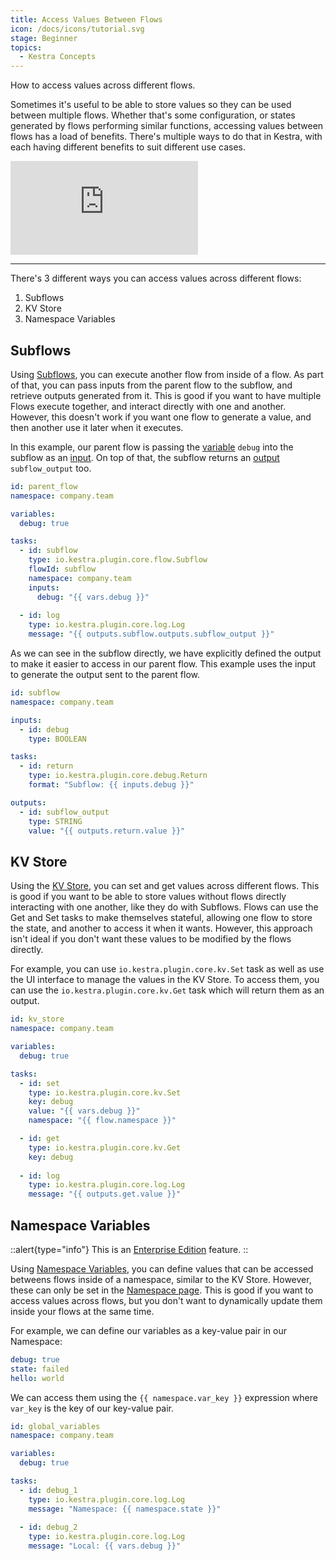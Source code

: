 ```yaml
---
title: Access Values Between Flows
icon: /docs/icons/tutorial.svg
stage: Beginner
topics:
  - Kestra Concepts
---
```


How to access values across different flows.

Sometimes it's useful to be able to store values so they can be used between multiple flows. Whether that's some configuration, or states generated by flows performing similar functions, accessing values between flows has a load of benefits. There's multiple ways to do that in Kestra, with each having different benefits to suit different use cases.

<div class="video-container">
  <iframe src="https://www.youtube.com/embed/1XqujT5HeDM?si=Vx-lscIKtQ0vLsfK" title="YouTube video player" frameborder="0" allow="accelerometer; autoplay; clipboard-write; encrypted-media; gyroscope; picture-in-picture; web-share" referrerpolicy="strict-origin-when-cross-origin" allowfullscreen></iframe>
</div>

---

There's 3 different ways you can access values across different flows:
1. Subflows
2. KV Store
3. Namespace Variables

## Subflows

Using [Subflows](../04.workflow-components/10.subflows.md), you can execute another flow from inside of a flow. As part of that, you can pass inputs from the parent flow to the subflow, and retrieve outputs generated from it. This is good if you want to have multiple Flows execute together, and interact directly with one and another. However, this doesn't work if you want one flow to generate a value, and then another use it later when it executes.

In this example, our parent flow is passing the [variable](../04.workflow-components/04.variables.md) `debug` into the subflow as an [input](../04.workflow-components/05.inputs.md). On top of that, the subflow returns an [output](../04.workflow-components/06.outputs.md) `subflow_output` too.

```yaml
id: parent_flow
namespace: company.team

variables:
  debug: true

tasks:
  - id: subflow
    type: io.kestra.plugin.core.flow.Subflow
    flowId: subflow
    namespace: company.team
    inputs:
      debug: "{{ vars.debug }}"
  
  - id: log
    type: io.kestra.plugin.core.log.Log
    message: "{{ outputs.subflow.outputs.subflow_output }}"
```

As we can see in the subflow directly, we have explicitly defined the output to make it easier to access in our parent flow. This example uses the input to generate the output sent to the parent flow.

```yaml
id: subflow
namespace: company.team

inputs:
  - id: debug
    type: BOOLEAN

tasks:
  - id: return
    type: io.kestra.plugin.core.debug.Return
    format: "Subflow: {{ inputs.debug }}"

outputs:
  - id: subflow_output
    type: STRING
    value: "{{ outputs.return.value }}"
```

## KV Store

Using the [KV Store](../05.concepts/05.kv-store.md), you can set and get values across different flows. This is good if you want to be able to store values without flows directly interacting with one another, like they do with Subflows. Flows can use the Get and Set tasks to make themselves stateful, allowing one flow to store the state, and another to access it when it wants. However, this approach isn't ideal if you don't want these values to be modified by the flows directly.

For example, you can use `io.kestra.plugin.core.kv.Set` task as well as use the UI interface to manage the values in the KV Store. To access them, you can use the  `io.kestra.plugin.core.kv.Get` task which will return them as an output. 

```yaml
id: kv_store
namespace: company.team

variables:
  debug: true

tasks:
  - id: set
    type: io.kestra.plugin.core.kv.Set
    key: debug
    value: "{{ vars.debug }}"
    namespace: "{{ flow.namespace }}"

  - id: get
    type: io.kestra.plugin.core.kv.Get
    key: debug
  
  - id: log
    type: io.kestra.plugin.core.log.Log
    message: "{{ outputs.get.value }}"
```

## Namespace Variables

::alert{type="info"}
This is an [Enterprise Edition](/docs/enterprise) feature.
::

Using [Namespace Variables](../06.enterprise/07.namespace-management.md), you can define values that can be accessed betweens flows inside of a namespace, similar to the KV Store. However, these can only be set in the [Namespace page](../08.ui/04.namespaces/ee.md). This is good if you want to access values across flows, but you don't want to dynamically update them inside your flows at the same time.

For example, we can define our variables as a key-value pair in our Namespace:

```yaml
debug: true
state: failed
hello: world
```

We can access them using the `{{ namespace.var_key }}` expression where `var_key` is the key of our key-value pair.

```yaml
id: global_variables
namespace: company.team

variables:
  debug: true

tasks:
  - id: debug_1
    type: io.kestra.plugin.core.log.Log
    message: "Namespace: {{ namespace.state }}"
  
  - id: debug_2
    type: io.kestra.plugin.core.log.Log
    message: "Local: {{ vars.debug }}"
```
